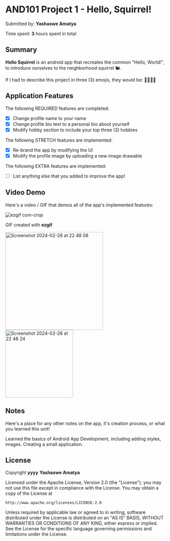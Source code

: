 <!-- (This is a comment) INSTRUCTIONS: Go through this page and fill out any **bolded** entries with their correct values.-->

# AND101 Project 1 - Hello, Squirrel!

Submitted by: **Yashaswe Amatya**

Time spent: **3** hours spent in total

## Summary

**Hello Squirrel** is an android app that recreates the common "Hello, World!", to introduce ourselves to the neighborhood squirrel 🐿.

If I had to describe this project in three (3) emojis, they would be: **🤟🦾🙌🏻**

## Application Features

<!-- (This is a comment) Please be sure to change the [ ] to [x] for any features you completed.  If a feature is not checked [x], you might miss the points for that item! -->

The following REQUIRED features are completed:

- [x] Change profile name to your name
- [x] Change profile bio text to a personal bio about yourself
- [x] Modify hobby section to include your top three (3) hobbies

The following STRETCH features are implemented:

- [x] Re-brand the app by modifying the UI
- [x] Modify the profile image by uploading a new image drawable

The following EXTRA features are implemented:

- [ ] List anything else that you added to improve the app!

## Video Demo

Here's a video / GIF that demos all of the app's implemented features:

![ezgif com-crop](https://github.com/Yashaswe/codepath-helloSquirrel/assets/86225904/1deba731-0920-402d-b625-716e71944a1e)

GIF created with **ezgif**


<img width="305" alt="Screenshot 2024-02-28 at 22 48 08" src="https://github.com/Yashaswe/codepath-helloSquirrel/assets/86225904/c0a901b7-50af-40ed-8be5-c9238d293207">
<img width="211" alt="Screenshot 2024-02-28 at 22 48 24" src="https://github.com/Yashaswe/codepath-helloSquirrel/assets/86225904/097c8be7-2cf5-47ca-86c5-61f5863a7163">

<!-- Recommended tools:
- [Kap](https://getkap.co/) for macOS
- [ScreenToGif](https://www.screentogif.com/) for Windows
- [peek](https://github.com/phw/peek) for Linux. -->

## Notes

Here's a place for any other notes on the app, it's creation process, or what you learned this unit!

Learned the basics of Android App Development, including adding styles, images. Creating a small application.

## License

Copyright **yyyy** **Yashaswe Amatya**

Licensed under the Apache License, Version 2.0 (the "License");
you may not use this file except in compliance with the License.
You may obtain a copy of the License at

    http://www.apache.org/licenses/LICENSE-2.0

Unless required by applicable law or agreed to in writing, software
distributed under the License is distributed on an "AS IS" BASIS,
WITHOUT WARRANTIES OR CONDITIONS OF ANY KIND, either express or implied.
See the License for the specific language governing permissions and
limitations under the License.
